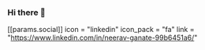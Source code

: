 ### Hi there 👋

 [[params.social]]
    icon = "linkedin"
    icon_pack = "fa"
    link = "https://www.linkedin.com/in/neerav-ganate-99b6451a6/"

